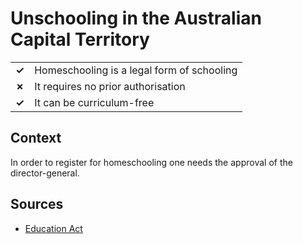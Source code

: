 # Unschooling in the Australian Capital Territory
| | |
|-|-|
| __✓__ | Homeschooling is a legal form of schooling |
| __✗__ | It requires no prior authorisation |
| __✓__ | It can be curriculum-free |

## Context

In order to register for homeschooling one needs the approval of the director-general.

## Sources

* [Education Act](https://www.legislation.act.gov.au/a/2004-17)
